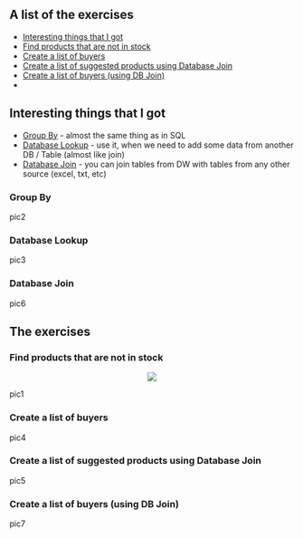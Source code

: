 ## A list of the exercises 

  * [Interesting things that I got](#interesting-things-that-i-got)
  * [Find products that are not in stock](#find-products-that-are-not-in-stock)
  * [Create a list of buyers](#create-a-list-of-buyers)
  * [Create a list of suggested products using Database Join](#create-a-list-of-suggested-products-using-database-join)
  * [Create a list of buyers (using DB Join)](#create-a-list-of-buyers-using-db-join)
  * 




## Interesting things that I got

  * [Group By](#group-by) - almost the same thing as in SQL
  * [Database Lookup](#database-lookup) - use it, when we need to add some data from another DB / Table (almost like join)
  * [Database Join](#database-join) - you can join tables from DW with tables from any other source (excel, txt, etc)



### Group By
pic2

### Database Lookup
pic3

### Database Join
pic6










## The exercises

### Find products that are not in stock

<p align="center"><img  src="________"></p>

pic1

### Create a list of buyers

pic4

### Create a list of suggested products using Database Join 

pic5

### Create a list of buyers (using DB Join)

pic7



